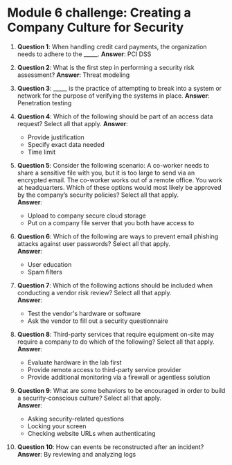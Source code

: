 # Module 6 challenge: Creating a Company Culture for Security


1. **Question 1**: When handling credit card payments, the organization needs to adhere to the _____.
   **Answer**: PCI DSS

2. **Question 2**: What is the first step in performing a security risk assessment?
   **Answer**: Threat modeling

3. **Question 3**: _____ is the practice of attempting to break into a system or network for the purpose of verifying the systems in place.
   **Answer**: Penetration testing

4. **Question 4**: Which of the following should be part of an access data request? Select all that apply.
   **Answer**:  
   - Provide justification  
   - Specify exact data needed  
   - Time limit

5. **Question 5**: Consider the following scenario: A co-worker needs to share a sensitive file with you, but it is too large to send via an encrypted email. The co-worker works out of a remote office. You work at headquarters. Which of these options would most likely be approved by the company’s security policies? Select all that apply.  
   **Answer**:  
   - Upload to company secure cloud storage  
   - Put on a company file server that you both have access to

6. **Question 6**: Which of the following are ways to prevent email phishing attacks against user passwords? Select all that apply.  
   **Answer**:  
   - User education  
   - Spam filters

7. **Question 7**: Which of the following actions should be included when conducting a vendor risk review? Select all that apply.  
   **Answer**:  
   - Test the vendor's hardware or software  
   - Ask the vendor to fill out a security questionnaire

8. **Question 8**: Third-party services that require equipment on-site may require a company to do which of the following? Select all that apply.  
   **Answer**:  
   - Evaluate hardware in the lab first  
   - Provide remote access to third-party service provider  
   - Provide additional monitoring via a firewall or agentless solution

9. **Question 9**: What are some behaviors to be encouraged in order to build a security-conscious culture? Select all that apply.  
   **Answer**:  
   - Asking security-related questions  
   - Locking your screen  
   - Checking website URLs when authenticating

10. **Question 10**: How can events be reconstructed after an incident?  
   **Answer**: By reviewing and analyzing logs

